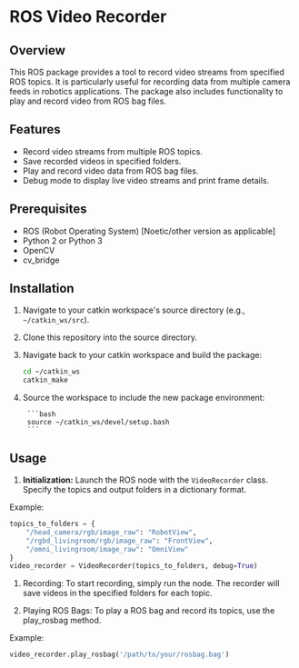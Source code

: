 # ROS Video Recorder

## Overview
This ROS package provides a tool to record video streams from specified ROS topics. It is particularly useful for recording data from multiple camera feeds in robotics applications. The package also includes functionality to play and record video from ROS bag files.

## Features
- Record video streams from multiple ROS topics.
- Save recorded videos in specified folders.
- Play and record video data from ROS bag files.
- Debug mode to display live video streams and print frame details.

## Prerequisites
- ROS (Robot Operating System) [Noetic/other version as applicable]
- Python 2 or Python 3
- OpenCV
- cv_bridge

## Installation
1. Navigate to your catkin workspace's source directory (e.g., `~/catkin_ws/src`).
2. Clone this repository into the source directory.
3. Navigate back to your catkin workspace and build the package:

    ```bash
    cd ~/catkin_ws
    catkin_make
    ```
   
4. Source the workspace to include the new package environment:
    
        ```bash
        source ~/catkin_ws/devel/setup.bash
        ```

## Usage

1. **Initialization:** Launch the ROS node with the `VideoRecorder` class. Specify the topics and output folders in a dictionary format.

Example:
```python
topics_to_folders = {
    "/head_camera/rgb/image_raw": "RobotView",
    "/rgbd_livingroom/rgb/image_raw": "FrontView",
    "/omni_livingroom/image_raw": "OmniView"
}
video_recorder = VideoRecorder(topics_to_folders, debug=True)
```

1. Recording: To start recording, simply run the node. The recorder will save videos in the specified folders for each topic.

2. Playing ROS Bags: To play a ROS bag and record its topics, use the play_rosbag method.

Example:
```python
video_recorder.play_rosbag('/path/to/your/rosbag.bag')
```


